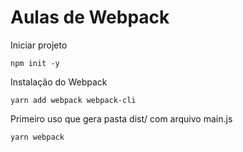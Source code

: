 # Aulas de Webpack

Iniciar projeto

    npm init -y

Instalação do Webpack

    yarn add webpack webpack-cli

Primeiro uso que gera pasta dist/ com arquivo main.js

    yarn webpack
